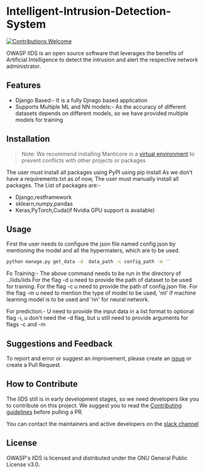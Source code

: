 # Intelligent-Intrusion-Detection-System
[![Contributions Welcome](https://img.shields.io/badge/contributions-welcome-brightgreen.svg?style=flat)](https://github.com/OWASP/wstg/issues)


OWASP IIDS is an open source software that leverages the benefits of Artificial Intelligence to detect the intrusion and alert the respective network administrator.


## Features
- Django Based:- It is a fully Djnago based application
- Supports Multiple ML and NN models:- As the accuracy of different datasets depends on different models, so we have provided multiple models for training



## Installation
> Note: We recommend installing Manticore in a [virtual environment](https://packaging.python.org/guides/installing-using-pip-and-virtual-environments/#installing-virtualenv)
 to prevent conflicts with other projects or packages

The user must install all packages using PyPI using pip install
As we don't have a requirements.txt as of now, The user must manually install all packages.
The List of packages are:-
- Django,restframework
- sklearn,numpy,pandas
- Keras,PyTorch,Cuda(if Nvidia GPU support is available)

## Usage
First the user needs to configure the json file named config.json by mentioning the model and all the hypermaters, which are to be used.


```bash
python manage.py get_data -d  data_path -c config_path -m ''
```
Fo Training:-
The above command needs to be run in the directory of ../iids/iids
For the flag -d u need to provide the path of dataset to be used for training.
For the flag -c u need to provide the path of config.json file.
For the flag -m u need to mention the type of model to be used, 'ml' if machine learning model is to be used and 'nn' for neural network.

For prediction:-
U need to provide the input data in a list format to optional flag -i, u don't need the -d flag, but u still need to provide arguments for flags -c and -m


## Suggestions and Feedback

To report and error or suggest an improvement, please create an [issue](https://github.com/OWASP/Intelligent-Intrusion-Detection-System/issues "Github issues") or create a Pull Request.

## How to Contribute
The IIDS still is in early development stages, so we need developers like you to contribute on this project. We suggest you to read the [Contributing guidelines](https://github.com/OWASP/Intelligent-Intrusion-Detection-System/blob/master/docs/CONTRIBUTING.md) before pulling a PR.

You can contact the maintainers and active developers on the [slack channel](https://join.slack.com/t/owasp-iids/shared_invite/zt-ee5uybw2-6Q92sWtUp~IvArd~~XQ9BQ) 

## License
OWASP's IIDS is licensed and distributed under the GNU General Public License v3.0.
